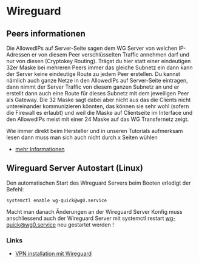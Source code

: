 # Wireguard

## Peers informationen
Die AllowedIPs auf Server-Seite sagen dem WG Server von welchen IP-Adressen er von diesem Peer verschlüsselten Traffic annehmen darf und nur von diesen (Cryptokey Routing). Trägst du hier statt einer eindeutigen 32er Maske bei mehreren Peers immer das gleiche Subnetz ein dann kann der Server keine eindeutige Route zu jedem Peer erstellen.
Du kannst nämlich auch ganze Netze in den AllowedIPs auf Server-Seite eintragen, dann nimmt der Server Traffic von diesem ganzen Subnetz an und er erstellt dann auch eine Route für dieses Subnetz mit dem jeweiligen Peer als Gateway.
Die 32 Maske sagt dabei aber nicht aus das die Clients nicht untereinander kommunizieren könnten, das können sie sehr wohl (sofern die Firewall es erlaubt) und weil die Maske auf Clientseite im Interface und den AllowedIPs meist mit einer 24 Maske auf das WG Transfernetz zeigt.

Wie immer direkt beim Hersteller und in unseren Tutorials aufmerksam lesen dann muss man sich auch nicht durch x Seiten wühlen

+ [mehr Informationen](https://www.wireguard.com/#:~:text=At%20the%20heart%20of%20WireGuard,peer%20has%20a%20public%20key)

## Wireguard Server Autostart (Linux)
Den automatischen Start des Wireguard Servers beim Booten erledigt der Befehl:
```
systemctl enable wg-quick@wg0.service
```
Macht man danach Änderungen an der Wireguard Server Konfig muss anschliessend auch der Wireguard Server mit systemctl restart wg-quick@wg0.service neu gestartet werden !

### Links
+ [VPN installation mit Wireguard](https://administrator.de/tutorial/merkzettel-vpn-installation-mit-wireguard-660620.html)
